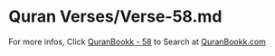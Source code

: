 # Quran Verses/Verse-58.md 

For more infos, Click [QuranBookk - 58](https://www.quranbookk.com/quran/search?q=58) to Search at [QuranBookk.com](http://quranbookk.com/)